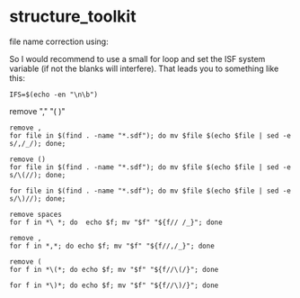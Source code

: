 # structure_toolkit  


file name correction using:  

So I would recommend to use a small for loop and set the ISF system variable (if not the blanks will interfere). That leads you to something like this:
```
IFS=$(echo -en "\n\b")
```

remove "," "( )" 
```
remove ,
for file in $(find . -name "*.sdf"); do mv $file $(echo $file | sed -e s/,/_/); done;

remove ()
for file in $(find . -name "*.sdf"); do mv $file $(echo $file | sed -e s/\(//); done;

for file in $(find . -name "*.sdf"); do mv $file $(echo $file | sed -e s/\)//); done;

remove spaces
for f in *\ *; do  echo $f; mv "$f" "${f// /_}"; done

remove ,
for f in *,*; do echo $f; mv "$f" "${f//,/_}"; done

remove (
for f in *\(*; do echo $f; mv "$f" "${f//\(/}"; done

for f in *\)*; do echo $f; mv "$f" "${f//\)/}"; done


```

